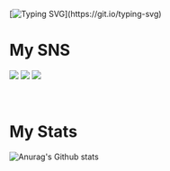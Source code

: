 
[![Typing SVG](https://readme-typing-svg.demolab.com?font=Alkatra&weight=500&size=45&duration=3500&pause=3&color=b7eb34&center=false&vCenter=false&multiline=true&repeat=true&width=1000&height=100&lines=Explore+my+Github+collection!)](https://git.io/typing-svg)

# My SNS
<a href="https://violet-grouse-4b9.notion.site/9b401481e67349fbb58833373c97672b?pvs=4" target="_blank"><img src="https://img.shields.io/badge/notion-000000?style=plastic&logo=notion&logoColor=FFFFFF"/></a>
<a href="https://github.com/ChickenEgg09" target="_blank"><img src="https://img.shields.io/badge/github-181717?style=plastic&logo=Github&logoColor=FFFFFF"/></a>
<a href="https://www.instagram.com/kmyot_82" target="_blank"><img src="https://img.shields.io/badge/instagram-E4405F?style=plastic&logo=instagram&logoColor=FFFFFF"/></a>
<br>
<br>
<br>

# My Stats
![Anurag's Github stats](https://github-readme-stats.vercel.app/api?username=ChickenEgg09&show_icons=true&theme=highcontrast)

